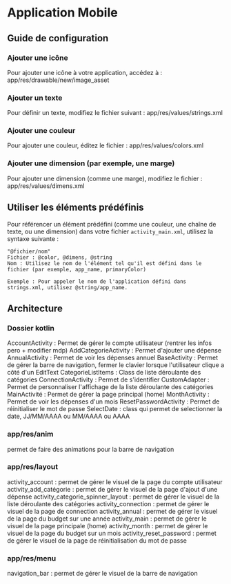 # Application Mobile

## Guide de configuration

### Ajouter une icône
Pour ajouter une icône à votre application, accédez à :
app/res/drawable/new/image_asset

### Ajouter un texte
Pour définir un texte, modifiez le fichier suivant :
app/res/values/strings.xml

### Ajouter une couleur
Pour ajouter une couleur, éditez le fichier :
app/res/values/colors.xml

### Ajouter une dimension (par exemple, une marge)
Pour ajouter une dimension (comme une marge), modifiez le fichier :
app/res/values/dimens.xml


## Utiliser les éléments prédéfinis

Pour référencer un élément prédéfini (comme une couleur, une chaîne de texte, ou une dimension) dans votre fichier `activity_main.xml`, utilisez la syntaxe suivante :

```
"@fichier/nom"
Fichier : @color, @dimens, @string
Nom : Utilisez le nom de l'élément tel qu'il est défini dans le fichier (par exemple, app_name, primaryColor)

Exemple : Pour appeler le nom de l'application défini dans strings.xml, utilisez @string/app_name.
```



## Architecture 

### Dossier kotlin

AccountActivity : Permet de gérer le compte utilisateur (rentrer les infos pero + modifier mdp)
AddCategorieActivity : Permet d'ajouter une dépense 
AnnualActivity : Permet de voir les dépenses annuel
BaseActivity : Permet de gérer la barre de navigation, fermer le clavier lorsque l'utilisateur clique a côté d'un EditText
CategorieListItems : Class de liste déroulante des catégories
ConnectionActivity : Permet de s'identifier 
CustomAdapter : Permet de personnaliser l'affichage de la liste déroulante des catégories
MainActivité : Permet de gérer la page principal (home)
MonthActivity : Permet de voir les dépenses d'un mois 
ResetPasswordActivity : Permet de réinitialiser le mot de passe 
SelectDate : class qui permet de selectionner la date, JJ/MM/AAAA ou MM/AAAA ou AAAA



### app/res/anim
permet de faire des animations pour la barre de navigation


### app/res/layout
activity_account : permet de gérer le visuel de la page du compte utilisateur 
activity_add_catégorie : permet de gérer le visuel de la page d'ajout d'une dépense 
activity_categorie_spinner_layout : permet de gérer le visuel de la liste déroulante des catégories 
activity_connection : permet de gérer le visuel de la page de connection 
activity_annual : permet de gérer le visuel de la page du budget sur une année
activity_main : permet de gérer le visuel de la page principale (home)
activity_month : permet de gérer le visuel de la page du budget sur un mois
activity_reset_password : permet de gérer le visuel de la page de réinitialisation du mot de passe 

### app/res/menu
navigation_bar : permet de gérer le visuel de la barre de navigation

